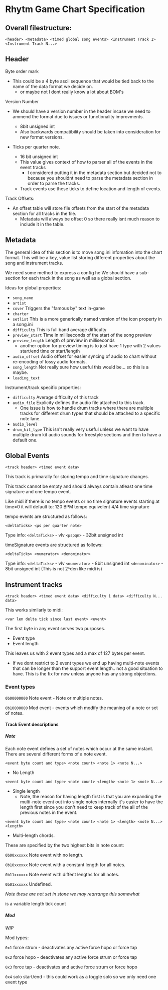 # Rhytm Game Chart Specification

## Overall filestructure:

`<header> <metadata> <timed global song events> <Instrument Track 1> <Instrument Track N...>`


## Header

Byte order mark
- This could be a 4 byte ascii sequence that would be tied back to the name of the data format we decide on.
  - or maybe not I dont really know a lot about BOM's

Version Number
- We should have a version number in the header incase we need to ammend the format due to issues or functionality improvments.
  - 8bit unsigned int
  - Also backwards compatibility should be taken into consideration for new format versions.

- Ticks per quarter note.
  - 16 bit unsigned int 
  - This value gives context of how to parser all of the events in the event tracks
    - I considered putting it in the metadata section but decided not to because you shouldnt need to parse the metadata section in order to parse the tracks.
  - Track events use these ticks to define location and length of events.

Track Offsets:
- An offset table will store file offsets from the start of the metadata section for all tracks in the file.
  - Metadata will always be offset 0 so there really isnt much reason to include it in the table.


## Metadata

The general idea of this section is to move song.ini infomation into the chart format.
This will be a key, value list storing different properties about the song and instrument tracks.


We need some method to express a config he
We should have a sub-section for each track in the song as well as a global section.

Ideas for global properties:
- `song_name`
- `artist`
- `cover` Triggers the "famous by" text in-game
- `charter`
- `setlist` This is a more generically named version of the icon property in a song.ini
- `difficulty` This is full band average difficulty
- `preview_start` Time in milliseconds of the start of the song preview
- `preview_length` Length of preview in milliseconds
  - another option for preview timing is to just have 1 type with 2 values start/end time or start/length
- `audio_offset` Audio offset for easier syncing of audio to chart without re-encoding of lossy audio formats.
- `song_length` Not really sure how useful this would be... so this is a maybe.
- `loading_text`

Instrument/track specific properties:
- `difficulty` Average difficulty of this track
- `audio_file` Explicity defines the audio file attached to this track.
  - One issue is how to handle drum tracks where there are multiple tracks for different drum types that should be attached to a specific note lane.
- `audio_level`
- `drum_kit_type` This isn't really very useful unless we want to have multiple drum kit audio sounds for freestyle sections and then to have a default one.

## Global Events

`<track header> <timed event data>`

This track is primarally for storing tempo and time signature changes.

This track cannot be empty and should always contain atleast one time signature and one tempo event.

Like midi if there is no tempo events or no time signature events starting at time=0 it will default to:
120 BPM tempo equivelent
4/4 time signature

tempo events are structured as follows:

`<deltaTicks> <µs per quarter note>`

Type info:
`<deltaTicks>` - vlv
`<µspqn>` - 32bit unsigned int

timeSignature events are structured as follows:

`<deltaTicks> <numerator> <denominator>`

Type info:
`<deltaTicks>` - vlv
`<numerator>` - 8bit unsigned int
`<denominator>` - 8bit unsigned int (This is not 2^den like midi is)


## Instrument tracks

`<track header> <timed event data> <difficulty 1 data> <difficulty N... data>`
    
This works similarly to midi:

`<var len delta tick since last event> <event>`

The first byte in any event serves two purposes.
- Event type
- Event length

This leaves us with 2 event types and a max of 127 bytes per event.
  - If we dont restrict to 2 event types we end up having multi-note events that can be longer than the support event length.. not a good situation to have. This is the fix for now unless anyone has any strong objections.

### Event types

`0b00000000` Note event - Note or multiple notes.

`0b10000000` Mod event - events which modify the meaning of a note or set of notes.


#### Track Event descriptions

##### Note
Each note event defines a set of notes which occur at the same instant. There are several different forms of a note event.

`<event byte count and type> <note count> <note 1> <note N...>`
- No Length

`<event byte count and type> <note count> <length> <note 1> <note N...>`
- Single length
  - Note, the reason for having length first is that you are expanding the multi-note event out into single notes internally it's easier to have the length first since you don't need to keep track of the all of the previous notes in the event.

`<event byte count and type> <note count> <note 1> <length> <note N...> <length>`
- Multi-length chords.

These are specified by the two highest bits in note count:

`0b00xxxxxx` Note event with no length.

`0b10xxxxxx` Note event with a constant length for all notes.

`0b11xxxxxx` Note event with diffent lengths for all notes.

`0b01xxxxxx` Undefined.

*Note these are not set in stone we may rearrange this somewhat*

<length> is a variable length tick count


##### Mod

*WIP*

Mod types:

`0x1` force strum - deactivates any active force hopo or force tap

`0x2` force hopo - deactivates any active force strum or force tap

`0x3` force tap - deactivates and active force strum or force hopo

`0x4` solo start/end - this could work as a toggle solo so we only need one event type
